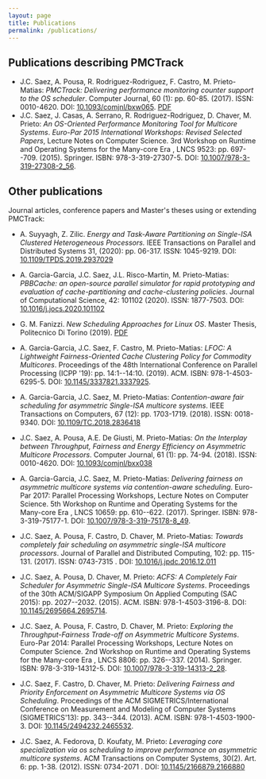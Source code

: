 ```yaml
---
layout: page
title: Publications
permalink: /publications/
---
```


## Publications describing PMCTrack

*  J.C. Saez, A. Pousa, R. Rodriguez-Rodriguez, F. Castro, M. Prieto-Matias: *PMCTrack: Delivering performance monitoring counter support to the OS scheduler*. Computer Journal, 60 (1): pp. 60-85. (2017). ISSN: 0010-4620. DOI: [10.1093/comjnl/bxw065](https://doi.org/10.1093/comjnl/bxw065). [PDF](https://artecs.dacya.ucm.es/files/cj-jcsaez-pmctrack-2017.pdf)
*  J.C. Saez, J. Casas, A. Serrano, R. Rodriguez-Rodriguez, D. Chaver, M. Prieto: *An OS-Oriented Performance Monitoring Tool for Multicore Systems*. *Euro-Par 2015 International Workshops: Revised Selected Papers*, Lecture Notes on Computer Science. 3rd Workshop on Runtime and Operating Systems for the Many-core Era , LNCS 9523: pp. 697--709. (2015). Springer. ISBN: 978-3-319-27307-5. DOI: [10.1007/978-3-319-27308-2_56](https://doi.org/10.1007/978-3-319-27308-2_56).


## Other publications

Journal articles, conference papers and Master's theses using or extending PMCTrack: 

* A. Suyyagh, Z. Zilic. *Energy and Task-Aware Partitioning on Single-ISA Clustered Heterogeneous Processors.* IEEE Transactions on Parallel and Distributed Systems 31, (2020): pp. 06-317. ISSN: 1045-9219. DOI: [10.1109/TPDS.2019.2937029](https://doi.org/10.1109/TPDS.2019.2937029) 

* A. Garcia-Garcia, J.C. Saez, J.L. Risco-Martin, M. Prieto-Matias: *PBBCache: an open-source parallel simulator for rapid prototyping and evaluation of cache-partitioning and cache-clustering policies*. Journal of Computational Science, 42: 101102 (2020). ISSN: 1877-7503. DOI: [10.1016/j.jocs.2020.101102](https://doi.org/10.1016/j.jocs.2020.101102)

* G. M. Fanizzi. *New Scheduling Approaches for Linux OS*. Master Thesis, Politecnico Di Torino (2019). [PDF](https://webthesis.biblio.polito.it/13108/1/tesi.pdf)

*  A. Garcia-Garcia, J.C. Saez, F. Castro, M. Prieto-Matias: *LFOC: A Lightweight Fairness-Oriented Cache Clustering Policy for Commodity Multicores*. Proceedings of the 48th International Conference on Parallel Processing (ICPP '19): pp. 14:1--14:10. (2019). ACM. ISBN: 978-1-4503-6295-5. DOI: [10.1145/3337821.3337925](https://doi.org/10.1145/3337821.3337925).

* A. Garcia-Garcia, J.C. Saez, M. Prieto-Matias: *Contention-aware fair scheduling for asymmetric Single-ISA multicore systems*. IEEE Transactions on Computers, 67 (12): pp. 1703-1719. (2018). ISSN: 0018-9340. DOI: [10.1109/TC.2018.2836418](https://doi.org/10.1109/TC.2018.2836418)

* J.C. Saez, A. Pousa, A.E. De Giusti, M. Prieto-Matias: *On the Interplay between Throughput, Fairness and Energy Efficiency on Asymmetric Multicore Processors*. Computer Journal, 61 (1): pp. 74-94. (2018). ISSN: 0010-4620. DOI: [10.1093/comjnl/bxx038](https://doi.org/10.1093/comjnl/bxx038)

* A. Garcia-Garcia, J.C. Saez, M. Prieto-Matias: *Delivering fairness on asymmetric multicore systems via contention-aware scheduling*. Euro-Par 2017: Parallel Processing Workshops, Lecture Notes on Computer Science. 5th Workshop on Runtime and Operating Systems for the Many-core Era , LNCS 10659: pp. 610--622. (2017). Springer. ISBN: 978-3-319-75177-1. DOI: [10.1007/978-3-319-75178-8_49](https://doi.org/10.1007/978-3-319-75178-8_49).

* J.C. Saez, A. Pousa, F. Castro, D. Chaver, M. Prieto-Matias: *Towards completely fair scheduling on asymmetric single-ISA multicore processors*. Journal of Parallel and Distributed Computing, 102: pp. 115-131. (2017). ISSN: 0743-7315 . DOI: [10.1016/j.jpdc.2016.12.011](https://doi.org/10.1016/j.jpdc.2016.12.011)

* J.C. Saez, A. Pousa, D. Chaver, M. Prieto: *ACFS: A Completely Fair Scheduler for Asymmetric Single-ISA Multicore Systems*. Proceedings of the 30th ACM/SIGAPP Symposium On Applied Computing (SAC 2015): pp. 2027--2032. (2015). ACM. ISBN: 978-1-4503-3196-8. DOI: [10.1145/2695664.2695714](https://doi.org/10.1145/2695664.2695714).

*  J.C. Saez, A. Pousa, F. Castro, D. Chaver, M. Prieto: *Exploring the Throughput-Fairness Trade-off on Asymmetric Multicore Systems*. Euro-Par 2014: Parallel Processing Workshops, Lecture Notes on Computer Science. 2nd Workshop on Runtime and Operating Systems for the Many-core Era , LNCS 8806: pp. 326--337. (2014). Springer. ISBN: 978-3-319-14312-5. DOI: [10.1007/978-3-319-14313-2_28](https://doi.org/10.1007/978-3-319-14313-2_28).

* J.C. Saez, F. Castro, D. Chaver, M. Prieto: *Delivering Fairness and Priority Enforcement on Asymmetric Multicore Systems via OS Scheduling*. Proceedings of the ACM SIGMETRICS/International Conference on Measurement and Modeling of Computer Systems (SIGMETRICS'13): pp. 343--344. (2013). ACM. ISBN: 978-1-4503-1900-3. DOI: [10.1145/2494232.2465532](https://doi.org/10.1145/2494232.2465532).

* J.C. Saez, A. Fedorova, D. Koufaty, M. Prieto: *Leveraging core specialization via os scheduling to improve performance on asymmetric multicore systems*. ACM Transactions on Computer Systems, 30(2). Art. 6: pp. 1-38. (2012). ISSN: 0734-2071 . DOI: [10.1145/2166879.2166880](https://doi.org/10.1145/2166879.2166880)






